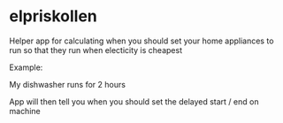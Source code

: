 # elpriskollen

Helper app for calculating when you should set your home appliances to run so that they run when electicity is cheapest

Example:

My dishwasher runs for 2 hours

App will then tell you when you should set the delayed start / end on machine

